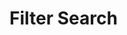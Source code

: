 <!-- https://www.youtube.com/watch?v=VVhnuOKVHRs -->
<!-- React Material UI App - Working with Filters | Hooks + Functional Components  -->
<!-- code freeze -->

<!-- https://www.youtube.com/watch?v=3yqaLl5PX2E -->
<!-- React Redux Ecommerce with Node MongoDB and Ant Design - Demo Searching Filtering (8 different ways) -->
<!-- Ryan Dhungel -->


# Filter Search 
